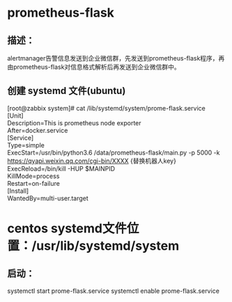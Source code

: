# prometheus-flask

## 描述：
alertmanager告警信息发送到企业微信群，先发送到prometheus-flask程序，再由prometheus-flask对信息格式解析后再发送到企业微信群中。

## 创建 systemd 文件(ubuntu)
[root@zabbix system]# cat /lib/systemd/system/prome-flask.service  
[Unit]  
Description=This is prometheus node exporter  
After=docker.service  
[Service]  
Type=simple  
ExecStart=/usr/bin/python3.6 /data/prometheus-flask/main.py -p 5000 -k https://qyapi.weixin.qq.com/cgi-bin/XXXX {替换机器人key}  
ExecReload=/bin/kill -HUP $MAINPID  
KillMode=process  
Restart=on-failure  
[Install]  
WantedBy=multi-user.target  

# centos systemd文件位置：/usr/lib/systemd/system

## 启动：
systemctl start prome-flask.service
systemctl enable prome-flask.service


